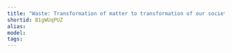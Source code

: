 ```yaml
---
title: "Waste: Transformation of matter to transformation of our society - C. Duquennoi"
shortid: B1gWUqPUZ
alias: 
model: 
tags: 
--- 
```

 
